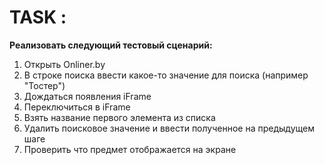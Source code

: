 # TASK : 

**Реализовать следующий тестовый сценарий:**

1) Открыть Onliner.by
2) В строке поиска ввести какое-то значение для поиска (например "Тостер")
3) Дождаться появления iFrame
4) Переключиться в iFrame
5) Взять название первого элемента из списка
6) Удалить поисковое значение и ввести полученное на предыдущем шаге
7) Проверить что предмет отображается на экране
